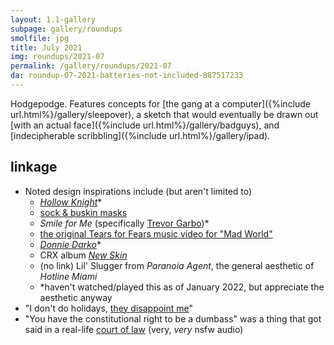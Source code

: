 ```yaml
---
layout: 1.1-gallery
subpage: gallery/roundups
smolfile: jpg
title: July 2021
img: roundups/2021-07
permalink: /gallery/roundups/2021-07
da: roundup-07-2021-batteries-not-included-887517233
---
```

Hodgepodge. Features concepts for [the gang at a computer]({%include url.html%}/gallery/sleepover), a sketch that would eventually be drawn out [with an actual face]({%include url.html%}/gallery/badguys), and [indecipherable scribbling]({%include url.html%}/gallery/ipad).

## linkage
- Noted design inspirations include (but aren't limited to)
	- <a href="https://www.hollowknight.com/" class="ext"><i>Hollow Knight</i></a>\*
	- <a href="https://en.wikipedia.org/wiki/Sock_and_buskin" class="ext">sock & buskin masks</a>
	- <i>Smile for Me</i> (specifically <a href="https://smile-for-me.fandom.com/wiki/Trevor_Garbo" class="ext">Trevor Garbo</a>)\*
	- <a href="https://www.youtube.com/watch?v=u1ZvPSpLxCg" class="ext">the original Tears for Fears music video for "Mad World"</a>
	- <a href="https://en.wikipedia.org/wiki/Donnie_Darko#/media/File:Donnie_Darko_poster.jpg" class="ext"><i>Donnie Darko</i></a>\*
	- CRX album <a href="https://en.wikipedia.org/wiki/New_Skin_(CRX_album)#/media/File:New_Skin_(CRX_debut_album)_cover.jpg" class="ext"><i>New Skin</i></a>
	- (no link) Lil' Slugger from <i>Paranoia Agent</i>, the general aesthetic of <i>Hotline Miami</i>
	- \*haven't watched/played this as of January 2022, but appreciate the aesthetic anyway
- "I don't do holidays, <a href="https://www.youtube.com/watch?v=7T1OHha9agg" class="ext">they disappoint me</a>"
- "You have the constitutional right to be a dumbass" was a thing that got said in a real-life <a href="https://www.youtube.com/watch?v=7vN_PEmeKb0" class="ext">court of law</a> (very, *very* nsfw audio)